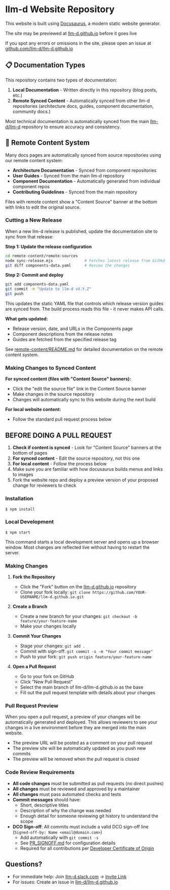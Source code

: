 # llm-d Website Repository

This website is built using [Docusaurus](https://docusaurus.io/), a modern static website generator.

The site may be previewed at [llm-d.github.io](https://llm-d.github.io/) before it goes live

If you spot any errors or omissions in the site, please open an issue at [github.com/llm-d/llm-d.github.io](https://github.com/llm-d/llm-d.github.io/issues)

## 📋 Documentation Types

This repository contains two types of documentation:

1. **Local Documentation** - Written directly in this repository (blog posts, etc.)
2. **Remote Synced Content** - Automatically synced from other llm-d repositories (architecture docs, guides, component documentation, community docs.)

Most technical documentation is automatically synced from the main [llm-d/llm-d](https://github.com/llm-d/llm-d) repository to ensure accuracy and consistency.

## 🔄 Remote Content System

Many docs pages are automatically synced from source repositories using our remote content system:

- **Architecture Documentation** - Synced from component repositories
- **User Guides** - Synced from the main llm-d repository  
- **Component Documentation** - Automatically generated from individual component repos
- **Contributing Guidelines** - Synced from the main repository

Files with remote content show a "Content Source" banner at the bottom with links to edit the original source.

### Cutting a New Release

When a new llm-d release is published, update the documentation site to sync from that release:

**Step 1: Update the release configuration**
```bash
cd remote-content/remote-sources
node sync-release.mjs              # Fetches latest release from GitHub
git diff components-data.yaml      # Review the changes
```

**Step 2: Commit and deploy**
```bash
git add components-data.yaml
git commit -m "Update to llm-d vX.Y.Z"
git push
```

This updates the static YAML file that controls which release version guides are synced from. The build process reads this file - it never makes API calls.

**What gets updated:**
- Release version, date, and URLs in the Components page
- Component descriptions from the release notes
- Guides are fetched from the specified release tag

See [remote-content/README.md](remote-content/README.md) for detailed documentation on the remote content system.

### Making Changes to Synced Content

**For synced content (files with "Content Source" banners):**
- Click the "edit the source file" link in the Content Source banner
- Make changes in the source repository
- Changes will automatically sync to this website during the next build

**For local website content:**
- Follow the standard pull request process below

## BEFORE DOING A PULL REQUEST

1. **Check if content is synced** - Look for "Content Source" banners at the bottom of pages
2. **For synced content** - Edit the source repository, not this one
3. **For local content** - Follow the process below
4. Make sure you are familiar with how docusaurus builds menus and links to images
5. Fork the website repo and deploy a preview version of your proposed change for reviewers to check
    

### Installation

```
$ npm install
```

### Local Development

```
$ npm start
```

This command starts a local development server and opens up a browser window. Most changes are reflected live without having to restart the server.

### Making Changes

1. **Fork the Repository**
   - Click the "Fork" button on the [llm-d.github.io](https://github.com/llm-d/llm-d.github.io) repository
   - Clone your fork locally: `git clone https://github.com/YOUR-USERNAME/llm-d.github.io.git`

2. **Create a Branch**
   - Create a new branch for your changes: `git checkout -b feature/your-feature-name`
   - Make your changes locally

3. **Commit Your Changes**
   - Stage your changes: `git add .`
   - Commit with sign-off: `git commit -s -m "Your commit message"`
   - Push to your fork: `git push origin feature/your-feature-name`

4. **Open a Pull Request**
   - Go to your fork on GitHub
   - Click "New Pull Request"
   - Select the main branch of llm-d/llm-d.github.io as the base
   - Fill out the pull request template with details about your changes

### Pull Request Preview

When you open a pull request, a preview of your changes will be automatically generated and deployed. This allows reviewers to see your changes in a live environment before they are merged into the main website.

- The preview URL will be posted as a comment on your pull request
- The preview site will be automatically updated as you push new commits
- The preview will be removed when the pull request is closed

### Code Review Requirements

- **All code changes** must be submitted as pull requests (no direct pushes)
- **All changes** must be reviewed and approved by a maintainer
- **All changes** must pass automated checks and tests
- **Commit messages** should have:
  - Short, descriptive titles
  - Description of why the change was needed
  - Enough detail for someone reviewing git history to understand the scope
- **DCO Sign-off**: All commits must include a valid DCO sign-off line (`Signed-off-by: Name <email@domain.com>`)
  - Add automatically with `git commit -s`
  - See [PR_SIGNOFF.md](https://github.com/llm-d/llm-d/blob/main/PR_SIGNOFF.md) for configuration details
  - Required for all contributions per [Developer Certificate of Origin](https://developercertificate.org/)

## Questions?

- For immediate help: Join [llm-d.slack.com](https://llm-d.slack.com) -> <a href="/slack" target="_self">Invite Link</a>
- For issues: Create an issue in [llm-d/llm-d.github.io](https://github.com/llm-d/llm-d.github.io)
